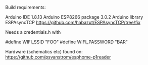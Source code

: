 
Build requirements:

 Arduino IDE 1.8.13
 Arduino ESP8266 package 3.0.2
 Arduino library ESPAsyncTCP https://github.com/habazut/ESPAsyncTCP/tree/fix

Needs a credentials.h with

 #define WIFI_SSID "FOO"
 #define WIFI_PASSWORD "BAR"

Hardware (schematics etc) found on:
https://github.com/psvanstrom/esphome-p1reader

